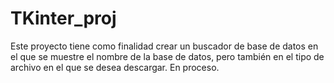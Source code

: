 # TKinter_proj
Este proyecto tiene como finalidad crear un buscador de base de datos en el que se muestre el nombre de la base de datos, pero también en el tipo de archivo en el que se desea descargar. En proceso.
